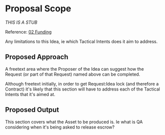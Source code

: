 # Proposal Scope

_THIS IS A STUB_

Reference: [02 Funding](https://github.com/dreamcatcher-tech/dreamcatcher-tech.github.io/blob/master/website/nfas/Requests/R02%20Funding.md)

Any limitations to this Idea, ie which Tactical Intents does it aim to address.

## Proposed Approach

A freetext area where the Proposer of the Idea can suggest how the Request (or part of that Request) named above can be completed.

Although freetext initially, in order to get Request:Idea lock (and therefore a Contract) it's likely that this section will have to address each of the Tactical Intents that it's aimed at.

## Proposed Output

This section covers what the Asset to be produced is. Ie what is QA considering when it's being asked to release escrow?
